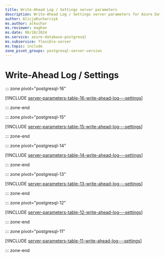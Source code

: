 ```yaml
---
title: Write-Ahead Log / Settings server parameters
description: Write-Ahead Log / Settings server parameters for Azure Database for PostgreSQL - Flexible Server.
author: AlicjaKucharczyk
ms.author: alkuchar
ms.reviewer: maghan
ms.date: 06/18/2024
ms.service: azure-database-postgresql
ms.subservice: flexible-server
ms.topic: include
zone_pivot_groups: postgresql-server-version
---
```

# Write-Ahead Log / Settings


::: zone pivot="postgresql-16"

[!INCLUDE [server-parameters-table-16-write-ahead-log---settings](./includes/server-parameters-table-16-write-ahead-log---settings.md)]

::: zone-end


::: zone pivot="postgresql-15"

[!INCLUDE [server-parameters-table-15-write-ahead-log---settings](./includes/server-parameters-table-15-write-ahead-log---settings.md)]

::: zone-end


::: zone pivot="postgresql-14"

[!INCLUDE [server-parameters-table-14-write-ahead-log---settings](./includes/server-parameters-table-14-write-ahead-log---settings.md)]

::: zone-end


::: zone pivot="postgresql-13"

[!INCLUDE [server-parameters-table-13-write-ahead-log---settings](./includes/server-parameters-table-13-write-ahead-log---settings.md)]

::: zone-end


::: zone pivot="postgresql-12"

[!INCLUDE [server-parameters-table-12-write-ahead-log---settings](./includes/server-parameters-table-12-write-ahead-log---settings.md)]

::: zone-end


::: zone pivot="postgresql-11"

[!INCLUDE [server-parameters-table-11-write-ahead-log---settings](./includes/server-parameters-table-11-write-ahead-log---settings.md)]

::: zone-end



